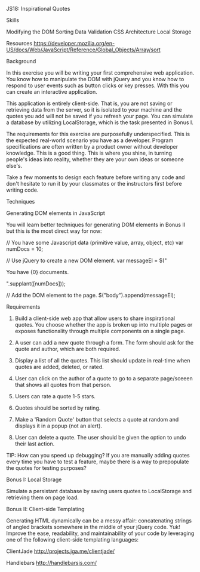 JS18: Inspirational Quotes

Skills

Modifying the DOM
Sorting
Data Validation
CSS Architecture
Local Storage


Resources
https://developer.mozilla.org/en-US/docs/Web/JavaScript/Reference/Global_Objects/Array/sort


Background

In this exercise you will be writing your first comprehensive web application. You know how to manipulate the DOM with jQuery and you know how to respond to user events such as button clicks or key presses. With this you can create an interactive application.

This application is entirely client-side. That is, you are not saving or retrieving data from the server, so it is isolated to your machine and the quotes you add will not be saved if you refresh your page. You can simulate a database by utilizing LocalStorage, which is the task presented in Bonus I.

The requirements for this exercise are purposefully underspecified. This is the expected real-world scenario you have as a developer. Program specifications are often written by a product owner without developer knowledge. This is a good thing. This is where you shine, in turning people's ideas into reality, whether they are your own ideas or someone else's.

Take a few moments to design each feature before writing any code and don't hesitate to run it by your classmates or the instructors first before writing code.


Techniques

Generating DOM elements in JavaScript

You will learn better techniques for generating DOM elements in Bonus II but this is the most direct way for now:

// You have some Javascript data (primitive value, array, object, etc)
var numDocs = 10;

// Use jQuery to create a new DOM element.
var messageEl = $("<p>You have {0} documents.</p>".supplant([numDocs]));

// Add the DOM element to the page.
$("body").append(messageEl);


Requirements

1) Build a client-side web app that allow users to share inspirational quotes. You choose whether the app is broken up into multiple pages or exposes functionality through multiple components on a single page.

2) A user can add a new quote through a form. The form should ask for the quote and author, which are both required.

3) Display a list of all the quotes. This list should update in real-time when quotes are added, deleted, or rated.

4) User can click on the author of a quote to go to a separate page/sceeen that shows all quotes from that person.

5) Users can rate a quote 1-5 stars.

6) Quotes should be sorted by rating.

7) Make a 'Random Quote' button that selects a quote at random and displays it in a popup (not an alert).

8) User can delete a quote. The user should be given the option to undo their last action.

TIP: How can you speed up debugging? If you are manually adding quotes every time you have to test a feature, maybe there is a way to prepopulate the quotes for testing purposes?


Bonus I: Local Storage

Simulate a persistant database by saving users quotes to LocalStorage and retrieving them on page load.


Bonus II: Client-side Templating

Generating HTML dynamically can be a messy affair: concatenating strings of angled brackets somewhere in the middle of your jQuery code. Yuk! Improve the ease, readability, and maintainability of your code by leveraging one of the following client-side templating languages:

ClientJade
http://projects.jga.me/clientjade/

Handlebars
http://handlebarsjs.com/



